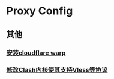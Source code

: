 # Proxy Config

## 其他

### [安装cloudflare warp](Others/warp-install.md)

### [修改Clash内核使其支持Vless等协议](Others/cfw-change-core.md)